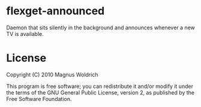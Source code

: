 flexget-announced
===========
Daemon that sits silently in the background and announces whenever a new TV
is available. 

License
=======
Copyright (C) 2010 Magnus Woldrich

This program is free software; you can redistribute it and/or modify it under
the terms of the GNU General Public License, version 2, as published by the
Free Software Foundation.
